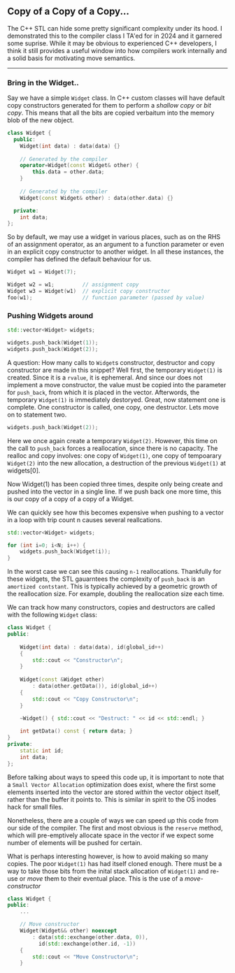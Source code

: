 ## Copy of a Copy of a Copy...

The C++ STL can hide some pretty significant complexity under its hood. I demonstrated this to the compiler class I TA'ed for in 2024 and it garnered some suprise. While it may be obvious to experienced C++ developers, I think it still provides a useful window into how compilers work internally and a solid basis for motivating move semantics.

<hr>

### Bring in the Widget.. 
Say we have a simple `Widget` class. In C++ custom classes will have default copy constructors generated for them to perform a *shallow copy* or *bit copy*. This means that all the bits are copied verbaitum into the memory blob of the new object.

```c++
class Widget {
  public:
    Widget(int data) : data(data) {}
    
    // Generated by the compiler
    operator=Widget(const Widget& other) {
        this.data = other.data;
    }
    
    // Generated by the compiler
    Widget(const Widget& other) : data(other.data) {}

  private:
    int data;
};
```

So by default, we may use a widget in various places, such as on the RHS of an assignment operator, as an argument to a function parameter or even in an explicit copy constructor to another widget. In all these instances, the compiler has defined the default behaviour for us.

```c++
Widget w1 = Widget(7);

Widget w2 = w1;         // assignment copy
Widget w3 = Widget(w1)  // explicit copy constructor
foo(w1);                // function parameter (passed by value) 
```

### Pushing Widgets around

```c++
std::vector<Widget> widgets;

widgets.push_back(Widget(1));
widgets.push_back(Widget(2));
```

A question: How many calls to `Widget`s constructor, destructor and copy constructor are made in this snippet? Well first, the temporary `Widget(1)` is created. Since it is a `rvalue`, it is ephemeral. And since our does not implement a move constructor, the value must be copied into the parameter for `push_back`, from which it is placed in the vector. Afterwords, the temporary `Widget(1)` is immediately destoryed. Great, now statement one is complete. One constructor is called, one copy, one destructor. Lets move on to statement two.

```c++
widgets.push_back(Widget(2));
```
Here we once again create a temporary `Widget(2)`. However, this time
on the call to `push_back` forces a reallocation, since there is no
capacity. The realloc and copy involves: one copy of `Widget(1)`,
one copy of tempoarary `Widget(2)` into the new allocation, a 
destruction of the previous `Widget(1)` at widgets[0].

Now Widget(1) has been copied three times, despite only being create and pushed
into the vector in a single line. If we push back one more time, this is our copy
of a copy of a copy of a Widget.

We can quickly see how this becomes expensive when pushing to a
vector in a loop with trip count n causes several reallcations.

```c++
std::vector<Widget> widgets;

for (int i=0; i<N; i++) {
    widgets.push_back(Widget(i));
}
```

In the worst case we can see this causing `n-1` reallocations.
Thankfully for these widgets, the STL gauarntees the complexity
of `push_back` is an `amortized contstant`. This is typically
achieved by a geometric growth of the reallocation size. For example,
doubling the reallocation size each time.

We can track how many constructors, copies and destructors are called
with the following `Widget` class:

```c++
class Widget {
public:
    
    Widget(int data) : data(data), id(global_id++)
    {
        std::cout << "Constructor\n";
    }
    
    Widget(const &Widget other)
        : data(other.getData()), id(global_id++)
    {
        std::cout << "Copy Constructor\n";
    }
    
    ~Widget() { std::cout << "Destruct: " << id << std::endl; }

    int getData() const { return data; }
}
private:
    static int id;
    int data;
};
```
Before talking about ways to speed this code up, it is important to note
that a `Small Vector Allocation` optimization does exist, where the first
some elements inserted into the vector are stored *within* the vector object
itself, rather than the buffer it points to. This is similar in spirit to
the OS inodes hack for small files.

Nonetheless, there are a couple of ways we can speed up this code from our side of
the compiler. The first and most obvious is the `reserve` method, which will
pre-emptively allocate space in the vector if we expect some number of elements
will be pushed for certain.

What is perhaps interesting however, is how to avoid making so many copies. The poor
`Widget(1)` has had itself cloned enough. There must be a way to take those
bits from the inital stack allocation of `Widget(1)` and re-use or *move*
them to their eventual place. This is the use of a *move-constructor*

```c++
class Widget {
public:
    ...

    // Move constructor
    Widget(Widget&& other) noexcept
        : data(std::exchange(other.data, 0)), 
          id(std::exchange(other.id, -1))
    {
        std::cout << "Move Constructor\n";
    }
 
```





